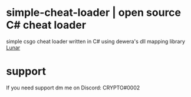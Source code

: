 # simple-cheat-loader | open source C# cheat loader
simple csgo cheat loader written in C# using dewera's dll mapping library [Lunar](https://github.com/Dewera/Lunar)

# support

If you need support dm me on Discord: CRYPTO#0002
